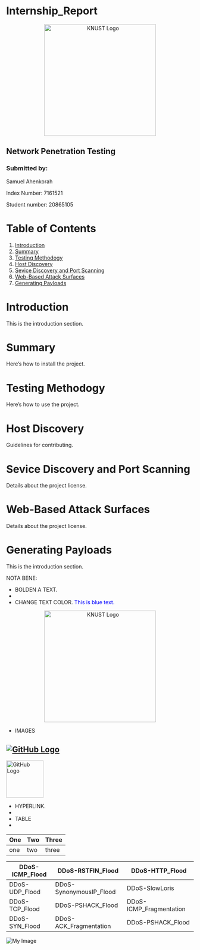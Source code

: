 # Internship_Report

<p align="center">
  <img src="https://d1yjjnpx0p53s8.cloudfront.net/styles/logo-thumbnail/s3/032019/untitled-1_245.png?PZfG4BZ0MhiFothT02x6wcPjPrqeJsUK&itok=ye6EVwSc" alt="KNUST Logo" width="300"/>
</p>

## Network Penetration Testing

### Submitted by:
<p>Samuel Ahenkorah</p>
<p>Index Number: 7161521</p>
<p>Student number: 20865105</p>








# Table of Contents
1. [Introduction](#introduction)
2. [Summary](#summary)
3. [Testing Methodogy](#TestingMethodogy)
4. [Host Discovery](#HostDiscovery)
5. [Sevice Discovery and Port Scanning](#SeviceDiscoveryandPortScanning)
6. [Web-Based Attack Surfaces](#Web-BasedAttackSurfaces)
7. [Generating Payloads](#GeneratingPayloads)

# Introduction
This is the introduction section.

# Summary
Here’s how to install the project.

# Testing Methodogy
Here’s how to use the project.

# Host Discovery
Guidelines for contributing.

# Sevice Discovery and Port Scanning
Details about the project license.

# Web-Based Attack Surfaces
Details about the project license.

# Generating Payloads
This is the introduction section.

NOTA BENE:
- BOLDEN A TEXT.
- 
- CHANGE TEXT COLOR.
<span style="color: blue;">This is blue text.</span>




<p align="center">
  <img src="https://www.brandsoftheworld.com/logo/knust-kwame-nkrumah-university-of-science-technology?original=1" alt="KNUST Logo" width="300"/>
</p>

- IMAGES
## [![GitHub Logo](https://github.githubassets.com/images/modules/logos_page/GitHub-Mark.png)](https://github.com)
<a href="https://github.com">
  <img src="https://github.githubassets.com/images/modules/logos_page/GitHub-Mark.png" alt="GitHub Logo" width="100" height="100">
</a>

- HYPERLINK.
- 
- TABLE
- 
| One | Two | Three |
|-----|-----|-------|
| one | two | three |



| DDoS-ICMP_Flood     | DDoS-RSTFIN_Flood         | DDoS-HTTP_Flood       |
|---------------------|---------------------------|-----------------------|
| DDoS-UDP_Flood      | DDoS-SynonymousIP_Flood    | DDoS-SlowLoris        |
| DDoS-TCP_Flood      | DDoS-PSHACK_Flood          | DDoS-ICMP_Fragmentation|
| DDoS-SYN_Flood      | DDoS-ACK_Fragmentation     | DDoS-PSHACK_Flood      |





![My Image](https://github.com/your-username/your-repo-name/blob/main/images/my-image.png)
